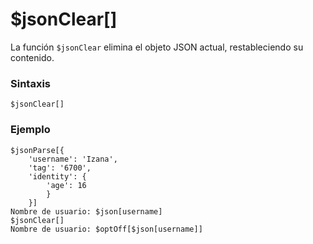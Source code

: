 
# $jsonClear[]
La función `$jsonClear` elimina el objeto JSON actual, restableciendo su contenido.  

### **Sintaxis**  
```plaintext
$jsonClear[]
```

### **Ejemplo**  
```plaintext
$jsonParse[{
    'username': 'Izana',
    'tag': '6700',
    'identity': {
        'age': 16
        }
    }]
Nombre de usuario: $json[username]  
$jsonClear[]
Nombre de usuario: $optOff[$json[username]]
```  
